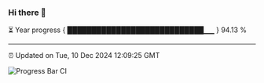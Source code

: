### Hi there 👋

⏳ Year progress { ████████████████████████████▁▁ } 94.13 %

---

⏰ Updated on Tue, 10 Dec 2024 12:09:25 GMT

![Progress Bar CI](https://github.com/liununu/liununu/workflows/Progress%20Bar%20CI/badge.svg)

